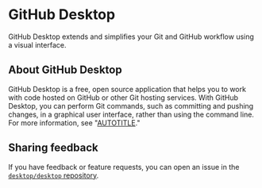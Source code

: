 # GitHub Desktop

GitHub Desktop extends and simplifies your Git and GitHub workflow using a visual interface.

## About GitHub Desktop

GitHub Desktop is a free, open source application that helps you to work with code hosted on GitHub or other Git hosting services. With GitHub Desktop, you can perform Git commands, such as committing and pushing changes, in a graphical user interface, rather than using the command line. For more information, see "[AUTOTITLE](/desktop/installing-and-configuring-github-desktop/overview/about-github-desktop)."

## Sharing feedback

If you have feedback or feature requests, you can open an issue in the [`desktop/desktop` repository](https://github.com/desktop/desktop).
